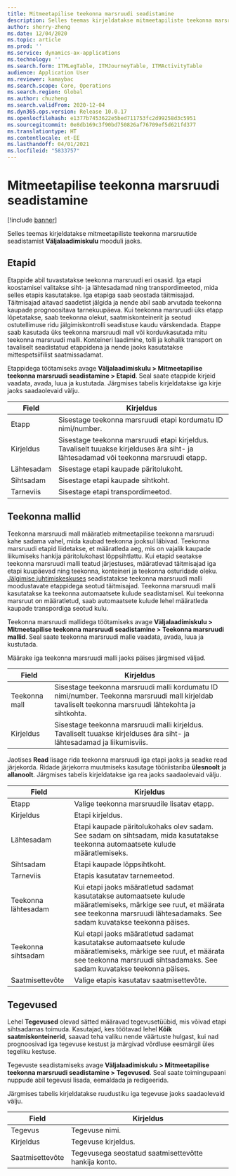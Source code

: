 ```yaml
---
title: Mitmeetapilise teekonna marsruudi seadistamine
description: Selles teemas kirjeldatakse mitmeetapiliste teekonna marsruutide seadistamist Väljalaadimiskulu mooduli jaoks.
author: sherry-zheng
ms.date: 12/04/2020
ms.topic: article
ms.prod: ''
ms.service: dynamics-ax-applications
ms.technology: ''
ms.search.form: ITMLegTable, ITMJourneyTable, ITMActivityTable
audience: Application User
ms.reviewer: kamaybac
ms.search.scope: Core, Operations
ms.search.region: Global
ms.author: chuzheng
ms.search.validFrom: 2020-12-04
ms.dyn365.ops.version: Release 10.0.17
ms.openlocfilehash: e1377b7453622e5bed711753fc2d99258d3c5951
ms.sourcegitcommit: 0e8db169c3f90bd750826af76709ef5d621fd377
ms.translationtype: HT
ms.contentlocale: et-EE
ms.lasthandoff: 04/01/2021
ms.locfileid: "5833757"
---
```

# <a name="multi-leg-journey-setup"></a>Mitmeetapilise teekonna marsruudi seadistamine

[!include [banner](../../includes/banner.md)]

Selles teemas kirjeldatakse mitmeetapiliste teekonna marsruutide seadistamist **Väljalaadimiskulu** mooduli jaoks.

## <a name="legs"></a>Etapid

Etappide abil tuvastatakse teekonna marsruudi eri osasid. Iga etapi koostamisel valitakse siht- ja lähtesadamad ning transpordimeetod, mida selles etapis kasutatakse. Iga etapiga saab seostada täitmisajad. Täitmisajad aitavad saadetist jälgida ja nende abil saab arvutada teekonna kaupade prognoositava tarnekuupäeva. Kui teekonna marsruudi üks etapp lõpetatakse, saab teekonna olekut, saatmiskonteinerit ja seotud ostutellimuse ridu jälgimiskontrolli seadistuse kaudu värskendada. Etappe saab kasutada üks teekonna marsruudi mall või korduvkasutada mitu teekonna marsruudi malli. Konteineri laadimine, tolli ja kohalik transport on tavaliselt seadistatud etappidena ja nende jaoks kasutatakse mittespetsiifilist saatmissadamat.

Etappidega töötamiseks avage **Väljalaadimiskulu \> Mitmeetapilise teekonna marsruudi seadistamine \> Etapid**. Seal saate etappide kirjeid vaadata, avada, luua ja kustutada. Järgmises tabelis kirjeldatakse iga kirje jaoks saadaolevaid välju.

| Field | Kirjeldus |
|---|---|
| Etapp | Sisestage teekonna marsruudi etapi kordumatu ID nimi/number. |
| Kirjeldus | Sisestage teekonna marsruudi etapi kirjeldus. Tavaliselt tuuakse kirjelduses ära siht- ja lähtesadamad või teekonna marsruudi etapp. |
| Lähtesadam | Sisestage etapi kaupade päritolukoht. |
| Sihtsadam | Sisestage etapi kaupade sihtkoht. |
| Tarneviis | Sisestage etapi transpordimeetod. |

## <a name="journey-templates"></a>Teekonna mallid

Teekonna marsruudi mall määratleb mitmeetapilise teekonna marsruudi kahe sadama vahel, mida kaubad teekonna jooksul läbivad. Teekonna marsruudi etapid liidetakse, et määratleda aeg, mis on vajalik kaupade liikumiseks hankija päritolukohast lõppsihtlattu. Kui etapid seatakse teekonna marsruudi malli teatud järjestuses, määratlevad täitmisajad iga etapi kuupäevad ning teekonna, konteineri ja teekonna osturidade oleku. [Jälgimise juhtimiskeskuses](delivery-information-setup.md) seadistatakse teekonna marsruudi malli moodustavate etappidega seotud täitmisajad. Teekonna marsruudi malli kasutatakse ka teekonna automaatsete kulude seadistamisel. Kui teekonna marsruut on määratletud, saab automaatsete kulude lehel määratleda kaupade transpordiga seotud kulu.

Teekonna marsruudi mallidega töötamiseks avage **Väljalaadimiskulu \> Mitmeetapilise teekonna marsruudi seadistamine \> Teekonna marsruudi mallid**. Seal saate teekonna marsruudi malle vaadata, avada, luua ja kustutada.

Määrake iga teekonna marsruudi malli jaoks päises järgmised väljad.

| Field | Kirjeldus |
|---|---|
| Teekonna mall | Sisestage teekonna marsruudi malli kordumatu ID nimi/number. Teekonna marsruudi mall kirjeldab tavaliselt teekonna marsruudi lähtekohta ja sihtkohta. |
| Kirjeldus | Sisestage teekonna marsruudi malli kirjeldus. Tavaliselt tuuakse kirjelduses ära siht- ja lähtesadamad ja liikumisviis. |

Jaotises **Read** lisage rida teekonna marsruudi iga etapi jaoks ja seadke read järjekorda. Ridade järjekorra muutmiseks kasutage tööriistariba **ülesnoolt** ja **allanoolt**. Järgmises tabelis kirjeldatakse iga rea jaoks saadaolevaid välju.

| Field | Kirjeldus |
|---|---|
| Etapp | Valige teekonna marsruudile lisatav etapp. |
| Kirjeldus | Etapi kirjeldus. |
| Lähtesadam | Etapi kaupade päritolukohaks olev sadam. See sadam on sihtsadam, mida kasutatakse teekonna automaatsete kulude määratlemiseks. |
| Sihtsadam | Etapi kaupade lõppsihtkoht. |
| Tarneviis | Etapis kasutatav tarnemeetod. |
| Teekonna lähtesadam | Kui etapi jaoks määratletud sadamat kasutatakse automaatsete kulude määratlemiseks, märkige see ruut, et määrata see teekonna marsruudi lähtesadamaks. See sadam kuvatakse teekonna päises. |
| Teekonna sihtsadam | Kui etapi jaoks määratletud sadamat kasutatakse automaatsete kulude määratlemiseks, märkige see ruut, et määrata see teekonna marsruudi sihtsadamaks. See sadam kuvatakse teekonna päises. |
| Saatmisettevõte | Valige etapis kasutatav saatmisettevõte. |

## <a name="activities"></a>Tegevused

Lehel **Tegevused** olevad sätted määravad tegevusetüübid, mis võivad etapi sihtsadamas toimuda. Kasutajad, kes töötavad lehel **Kõik saatmiskonteinerid**, saavad teha valiku nende väärtuste hulgast, kui nad prognoosivad iga tegevuse kestust ja märgivad võrdluse eesmärgil üles tegeliku kestuse.

Tegevuste seadistamiseks avage **Väljalaadimiskulu \> Mitmeetapilise teekonna marsruudi seadistamine \> Tegevused**. Seal saate toimingupaani nuppude abil tegevusi lisada, eemaldada ja redigeerida.

Järgmises tabelis kirjeldatakse ruudustiku iga tegevuse jaoks saadaolevaid välju.

| Field | Kirjeldus |
|---|---|
| Tegevus | Tegevuse nimi. |
| Kirjeldus | Tegevuse kirjeldus. |
| Saatmisettevõte | Tegevusega seostatud saatmisettevõtte hankija konto. |
